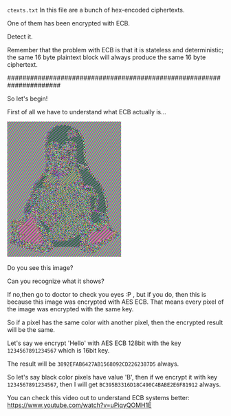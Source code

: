 `ctexts.txt` In this file are a bunch of hex-encoded ciphertexts.

One of them has been encrypted with ECB.

Detect it.

Remember that the problem with ECB is that it is stateless and deterministic; the same 16 byte plaintext block will always produce the same 16 byte ciphertext. 

######################################################################

So let's begin!

First of all we have to understand what ECB actually is...

![image1](https://raw.githubusercontent.com/pakesson/diy-ecb-penguin/master/Tux_ecb.png)

Do you see this image?

Can you recognize what it shows?

If no,then go to doctor to check you eyes :P ,
but if you do, then this is because this image was encrypted with AES ECB. That means every pixel of the image was encrypted with the same key.

So if a pixel has the same color with another pixel, then the encrypted result will be the same.

Let's say we encrypt 'Hello' with AES ECB 128bit with the key `1234567891234567` which is 16bit key.

The result will be `3892EFAB6427AB1568092CD2262387D5` always.

So let's say black color pixels have value 'B', then if we encrypt it with key `1234567891234567`, then I will get `BC395B3316D18C490C4BABE2E6F81912` always.

You can check this video out to understand ECB systems better: https://www.youtube.com/watch?v=uPiqyQOMH1E
